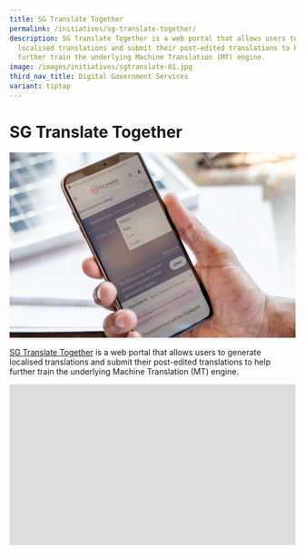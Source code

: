 ```yaml
---
title: SG Translate Together
permalink: /initiatives/sg-translate-together/
description: SG Translate Together is a web portal that allows users to generate
  localised translations and submit their post-edited translations to help
  further train the underlying Machine Translation (MT) engine.
image: /images/initiatives/sgtranslate-01.jpg
third_nav_title: Digital Government Services
variant: tiptap
---
```

# SG Translate Together
![SG Translate Together](/images/initiatives/sgtranslate-01.jpg)

[SG Translate Together](https://www.sgtranslatetogether.gov.sg/) is a web portal that allows users to generate localised translations and submit their post-edited translations to help further train the underlying Machine Translation (MT) engine.

<div style="max-width: 1280px">
    <div style="height: 0;
            overflow: hidden;
            position: relative;
            padding-bottom: 56.25%;">

<iframe width="1080" height="720" src="https://www.youtube.com/embed/-OYRSf0Kx_Y" title="YouTube video player" frameborder="0" allow="accelerometer; autoplay; clipboard-write; encrypted-media; gyroscope; picture-in-picture; web-share" allowfullscreen=""></iframe>     

</div>
</div>